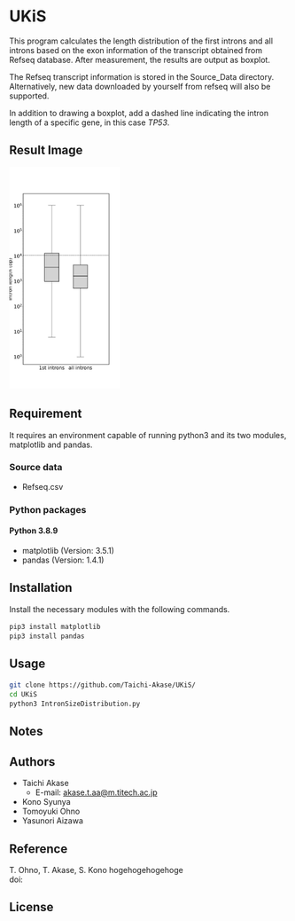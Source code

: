 # UKiS 

This program calculates the length distribution of the first introns and all introns based on the exon information of the transcript obtained from Refseq database. After measurement, the results are output as boxplot.

The Refseq transcript information is stored in the Source_Data directory. Alternatively, new data downloaded by yourself from refseq will also be supported.  

In addition to drawing a boxplot, add a dashed line indicating the intron length of a specific gene, in this case <i>TP53</i>.  

## Result Image
<img src="https://github.com/Taichi-Akase/UKiS/blob/main/Sample_Images/IntronSize.png" alt="Sample Image" title="Sample Image" width="200">

## Requirement

It requires an environment capable of running python3 and its two modules, matplotlib and pandas.  

### Source data
* Refseq.csv

### Python packages
#### Python 3.8.9  
* matplotlib (Version: 3.5.1)
* pandas (Version: 1.4.1)

## Installation

Install the necessary modules with the following commands.  

```bash
pip3 install matplotlib
pip3 install pandas
```

## Usage


```bash
git clone https://github.com/Taichi-Akase/UKiS/
cd UKiS
python3 IntronSizeDistribution.py
```

## Notes


## Authors
* Taichi Akase
  * E-mail: akase.t.aa@m.titech.ac.jp
* Kono Syunya
* Tomoyuki Ohno
* Yasunori Aizawa


## Reference  
T. Ohno, T. Akase, S. Kono hogehogehogehoge  
doi:  

## License  

